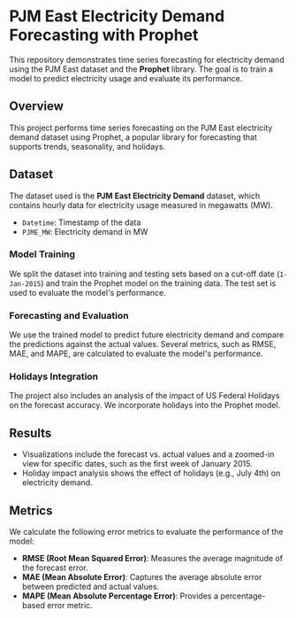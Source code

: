 # PJM East Electricity Demand Forecasting with Prophet

This repository demonstrates time series forecasting for electricity demand using the PJM East dataset and the **Prophet** library. The goal is to train a model to predict electricity usage and evaluate its performance.

## Overview
This project performs time series forecasting on the PJM East electricity demand dataset using Prophet, a popular library for forecasting that supports trends, seasonality, and holidays. 

## Dataset
The dataset used is the **PJM East Electricity Demand** dataset, which contains hourly data for electricity usage measured in megawatts (MW). 

- `Datetime`: Timestamp of the data
- `PJME_MW`: Electricity demand in MW

### Model Training
We split the dataset into training and testing sets based on a cut-off date (`1-Jan-2015`) and train the Prophet model on the training data. The test set is used to evaluate the model's performance.

### Forecasting and Evaluation
We use the trained model to predict future electricity demand and compare the predictions against the actual values. Several metrics, such as RMSE, MAE, and MAPE, are calculated to evaluate the model's performance.

### Holidays Integration
The project also includes an analysis of the impact of US Federal Holidays on the forecast accuracy. We incorporate holidays into the Prophet model.

## Results
- Visualizations include the forecast vs. actual values and a zoomed-in view for specific dates, such as the first week of January 2015.
- Holiday impact analysis shows the effect of holidays (e.g., July 4th) on electricity demand.

## Metrics
We calculate the following error metrics to evaluate the performance of the model:

- **RMSE (Root Mean Squared Error)**: Measures the average magnitude of the forecast error.
- **MAE (Mean Absolute Error)**: Captures the average absolute error between predicted and actual values.
- **MAPE (Mean Absolute Percentage Error)**: Provides a percentage-based error metric.


